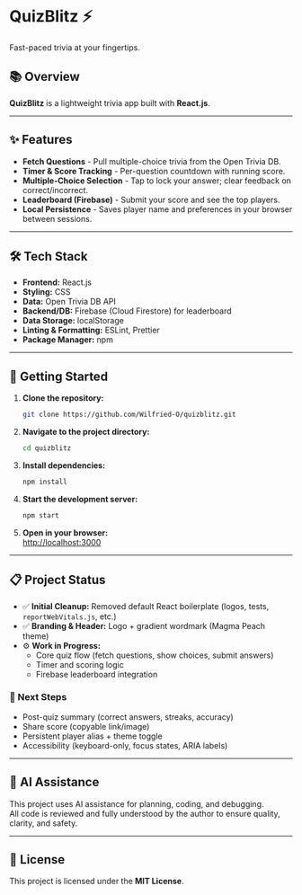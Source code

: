 # QuizBlitz ⚡

Fast-paced trivia at your fingertips.

## 📚 Overview

**QuizBlitz** is a lightweight trivia app built with **React.js**.

---

## ✨ Features

- **Fetch Questions** - Pull multiple-choice trivia from the Open Trivia DB.
- **Timer & Score Tracking** - Per-question countdown with running score.
- **Multiple-Choice Selection** - Tap to lock your answer; clear feedback on correct/incorrect.
- **Leaderboard (Firebase)** - Submit your score and see the top players.
- **Local Persistence** - Saves player name and preferences in your browser between sessions.

---

## 🛠️ Tech Stack

- **Frontend:** React.js
- **Styling:** CSS
- **Data:** Open Trivia DB API
- **Backend/DB:** Firebase (Cloud Firestore) for leaderboard
- **Data Storage:** localStorage
- **Linting & Formatting:** ESLint, Prettier
- **Package Manager:** npm

---

## 🚀 Getting Started

1. **Clone the repository:**

    ```bash
    git clone https://github.com/Wilfried-O/quizblitz.git
    ```

2. **Navigate to the project directory:**

    ```bash
    cd quizblitz
    ```

3. **Install dependencies:**

    ```bash
    npm install
    ```

4. **Start the development server:**

    ```bash
    npm start
    ```

5. **Open in your browser:**  
   [http://localhost:3000](http://localhost:3000)

---

## 📋 Project Status

- ✅ **Initial Cleanup:** Removed default React boilerplate (logos, tests, `reportWebVitals.js`, etc.)
- ✅ **Branding & Header:** Logo + gradient wordmark (Magma Peach theme)
- ⚙️ **Work in Progress:**
    - Core quiz flow (fetch questions, show choices, submit answers)
    - Timer and scoring logic
    - Firebase leaderboard integration

### 🧭 Next Steps

- Post-quiz summary (correct answers, streaks, accuracy)
- Share score (copyable link/image)
- Persistent player alias + theme toggle
- Accessibility (keyboard-only, focus states, ARIA labels)

---

## 🤖 AI Assistance

This project uses AI assistance for planning, coding, and debugging.  
All code is reviewed and fully understood by the author to ensure quality, clarity, and safety.

---

## 📄 License

This project is licensed under the **MIT License**.
